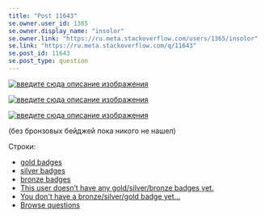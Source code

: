 ```yaml
---
title: "Post 11643"
se.owner.user_id: 1365
se.owner.display_name: "insolor"
se.owner.link: "https://ru.meta.stackoverflow.com/users/1365/insolor"
se.link: "https://ru.meta.stackoverflow.com/q/11643"
se.post_id: 11643
se.post_type: question
---
```

<p><a href="https://i.stack.imgur.com/Q16Ys.png" rel="nofollow noreferrer"><img src="https://i.stack.imgur.com/Q16Ys.png" alt="введите сюда описание изображения" /></a></p>
<p><a href="https://i.stack.imgur.com/cbtct.png" rel="nofollow noreferrer"><img src="https://i.stack.imgur.com/cbtct.png" alt="введите сюда описание изображения" /></a></p>
<p><a href="https://i.stack.imgur.com/ywPSt.png" rel="nofollow noreferrer"><img src="https://i.stack.imgur.com/ywPSt.png" alt="введите сюда описание изображения" /></a></p>
<p>(без бронзовых бейджей пока никого не нашел)</p>
<p>Строки:</p>
<ul>
<li><a href="https://ru.traducir.win/filters?sourceRegex=%5Egold%20badges%24&amp;translationStatus=2" rel="nofollow noreferrer">gold badges</a></li>
<li><a href="https://ru.traducir.win/filters?sourceRegex=%5Esilver%20badges%24&amp;translationStatus=2" rel="nofollow noreferrer">silver badges</a></li>
<li><a href="https://ru.traducir.win/filters?sourceRegex=%5Ebronze%20badges%24&amp;translationStatus=2" rel="nofollow noreferrer">bronze badges</a></li>
<li><a href="https://ru.traducir.win/filters?sourceRegex=This%20user%20doesn%E2%80%99t%20have%20any%20(gold%7Csilver%7Cbronze)%20badges%20yet&amp;translationStatus=2" rel="nofollow noreferrer">This user doesn’t have any gold/silver/bronze badges yet.</a></li>
<li><a href="https://ru.traducir.win/filters?sourceRegex=You%20don%5B%E2%80%99%27%5Dt%20have%20a%20(bronze%7Csilver%7Cgold)%20badge%20yet.&amp;translationStatus=2" rel="nofollow noreferrer">You don't have a bronze/silver/gold badge yet...</a></li>
<li><a href="https://ru.traducir.win/filters?sourceRegex=%5EBrowse%20questions%24" rel="nofollow noreferrer">Browse questions</a></li>
</ul>
